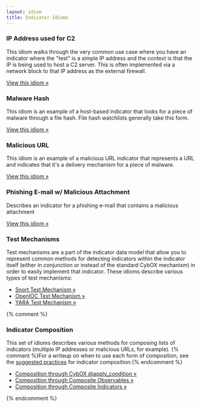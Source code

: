 ```yaml
---
layout: idiom
title: Indicator Idioms
---
```


### IP Address used for C2

This idiom walks through the very common use case where you have an indicator where the "test" is a simple IP address and the context is that the IP is being used to host a C2 server. This is often implemented via a network block to that IP address as the external firewall.

[View this idiom »](c2-indicator)

### Malware Hash

This idiom is an example of a host-based indicator that looks for a piece of malware through a file hash. File hash watchlists generally take this form.

[View this idiom »](malware-hash)

### Malicious URL

This idiom is an example of a malicious URL indicator that represents a URL and indicates that it's a delivery mechanism for a piece of malware.

[View this idiom »](malicious-url)

### Phishing E-mail w/ Malicious Attachment

Describes an indicator for a phishing e-mail that contains a malicious attachment

[View this idiom »](malicious-email-attachment)

### Test Mechanisms

Test mechanisms are a part of the indicator data model that allow you to represent common methods for detecting indicators within the indicator itself (either in conjunction or instead of the standard CybOX mechanism) in order to easily implement that indicator. These idioms describe various types of test mechanisms:

* [Snort Test Mechanism »](snort-test-mechanism)
* [OpenIOC Test Mechanism »](openioc-test-mechanism)
* [YARA Test Mechanism »](yara-test-mechanism)

{% comment %}

### Indicator Composition

This set of idioms describes various methods for composing lists of indicators (multiple IP addresses or malicious URLs, for example). {% comment %}For a writeup on when to use each form of composition, see the [suggested practices](/data-model/{{site.current_version}}/indicator/IndicatorType#suggested-practices-composition) for indicator composition.{% endcomment %}

* [Composition through CybOX @apply_condition »](apply-condition)
* [Composition through Composite Observables »](observable-composition)
* [Composition through Composite Indicators »](indicator-composition)

{% endcomment %}
